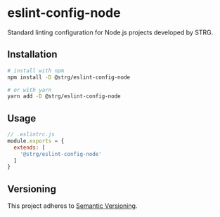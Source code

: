 # eslint-config-node

Standard linting configuration for Node.js projects developed by STRG.

## Installation

```bash
# install with npm
npm install -D @strg/eslint-config-node

# or with yarn
yarn add -D @strg/eslint-config-node
```

## Usage

```js
// .eslintrc.js
module.exports = {
  extends: [
    '@strg/eslint-config-node'
  ]
}
```

## Versioning

This project adheres to [Semantic Versioning](https://semver.org/).
